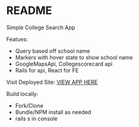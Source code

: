 # README

Simple College Search App

Featues:
* Query based off school name
* Markers with hover state to show school name
* GoogleMapsApi, Collegescorecard api
* Rails for api, React for FE

Visit Deployed Site:
[VIEW APP HERE](https://tommy-college-search.herokuapp.com/)

Build locally:
* Fork/Clone
* Bundle/NPM install as needed
* rails s in console
